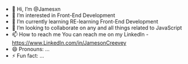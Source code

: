 - 👋 Hi, I’m @Jamesxn
- 👀 I’m interested in Front-End Development
- 🌱 I’m currently learning RE-learning Front-End Development
- 💞️ I’m looking to collaborate on any and all things related to JavaScript
- 📫 How to reach me You can reach me on my LinkedIn - https://www.LinkedIn.com/in/JamesonCreevey
- 😄 Pronouns: ...
- ⚡ Fun fact: ...

<!---
Jamesxn/Jamesxn is a ✨ special ✨ repository because its `README.md` (this file) appears on your GitHub profile.
You can click the Preview link to take a look at your changes.
--->
